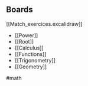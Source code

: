 
## Boards

[[Match_exercices.excalidraw]]

* [[Power]]
* [[Root]]
* [[Calculus]]
* [[Functions]]
* [[Trigonometry]]
* [[Geometry]]

#math
